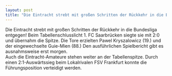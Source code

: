 ```yaml
---
layout: post
title: "Die Eintracht strebt mit großen Schritten der Rückkehr in die Bundesliga entgegen!"
---
```


Die Eintracht strebt mit großen Schritten der Rückkehr in die Bundesliga entgegen! Beim Tabellenschlusslicht 1. FC Saarbrücken siegte sie mit 2:0 und übernahm die Spitze. Die Tore erzielten Pawel Kryszalowicz (19.) und der eingewechselte Guie-Mien (88.) Den ausführlichen Spielbericht gibt es ausnahmsweise erst morgen.  
Auch die Eintracht-Amateure stehen weiter an der Tabellenspitze. Durch einen 2:1-Auswärtssieg beim Lokalrivalen FSV Frankfurt konnte die Führungsposition verteidigt werden.
